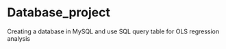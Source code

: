 # Database_project
Creating a database in MySQL and use SQL query table for OLS regression analysis
